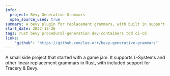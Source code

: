 ```yaml
---
info:
  project: Bevy Generative Grammars
  open_source_used: true
summary: A bevy plugin for replacement grammars, with built in support for Tracery.
start_date: 2022-12-26
tags: rust bevy procedural-generation dev-containers tdd ci-cd
links:
    "github": "https://github.com/lee-orr/bevy-generative-grammars"
---
```


A small side project that started with a game jam. It supports L-Systems and other linear replacement grammars in Rust, with included support for Tracery & Bevy.
